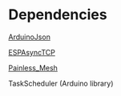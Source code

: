 # Dependencies
[ArduinoJson](https://github.com/bblanchon/ArduinoJson)

[ESPAsyncTCP](https://github.com/me-no-dev/ESPAsyncTCP)

[Painless_Mesh](https://gitlab.com/painlessMesh/painlessMesh)

TaskScheduler (Arduino library)